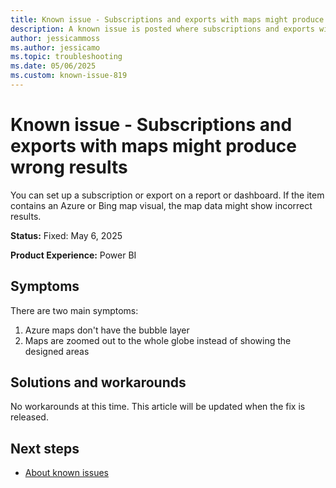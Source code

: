 ```yaml
---
title: Known issue - Subscriptions and exports with maps might produce wrong results
description: A known issue is posted where subscriptions and exports with maps might produce wrong results.
author: jessicammoss
ms.author: jessicamo
ms.topic: troubleshooting  
ms.date: 05/06/2025
ms.custom: known-issue-819
---
```


# Known issue - Subscriptions and exports with maps might produce wrong results

You can set up a subscription or export on a report or dashboard. If the item contains an Azure or Bing map visual, the map data might show incorrect results.

**Status:** Fixed: May 6, 2025

**Product Experience:** Power BI

## Symptoms

There are two main symptoms:

1. Azure maps don't have the bubble layer
1. Maps are zoomed out to the whole globe instead of showing the designed areas

## Solutions and workarounds

No workarounds at this time. This article will be updated when the fix is released.

## Next steps

- [About known issues](https://support.fabric.microsoft.com/known-issues)
